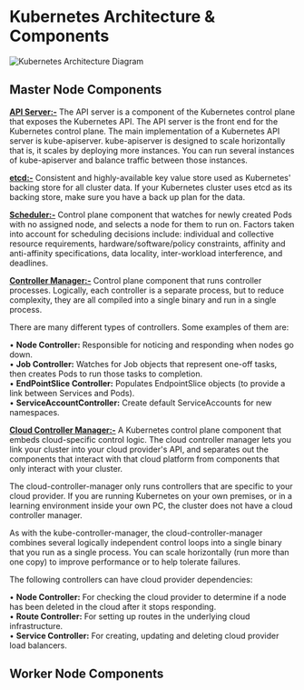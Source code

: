 # Kubernetes Architecture & Components

![Kubernetes Architecture Diagram]([images/architecture.png](https://github.com/chavhanshanku7/TWS-Kubernetes-Challenge/blob/main/Kubernetes%20Architecture%20Diagram.PNG))

## Master Node Components
**<u>API Server:-</u>**
  The API server is a component of the Kubernetes control plane that exposes the Kubernetes API. The API server is the front end for the Kubernetes control plane.
  The main implementation of a Kubernetes API server is kube-apiserver.
  kube-apiserver is designed to scale horizontally that is, it scales by deploying more instances. You can run several instances of kube-apiserver and balance 
  traffic between those instances.
  
**<u>etcd:-</u>**
  Consistent and highly-available key value store used as Kubernetes' backing store for all cluster data.
  If your Kubernetes cluster uses etcd as its backing store, make sure you have a back up plan for the data.
  
**<u>Scheduler:-</u>**
  Control plane component that watches for newly created Pods with no assigned node, and selects a node for them to run on.
  Factors taken into account for scheduling decisions include: individual and collective resource requirements, hardware/software/policy constraints, affinity and    anti-affinity specifications, data locality, inter-workload interference, and deadlines.
  
**<u>Controller Manager:-</u>**
  Control plane component that runs controller processes. Logically, each controller is a separate process, but to reduce complexity, they are all compiled into a    single binary and run in a single process.

  There are many different types of controllers. Some examples of them are:

  • **Node Controller:** Responsible for noticing and responding when nodes go down.<br>
  • **Job Controller:** Watches for Job objects that represent one-off tasks, then creates Pods to run those tasks to completion.<br>
  • **EndPointSlice Controller:** Populates EndpointSlice objects (to provide a link between Services and Pods).<br>
  • **ServiceAccountController:** Create default ServiceAccounts for new namespaces.<br>

**<u>Cloud Controller Manager:-</u>**
  A Kubernetes control plane component that embeds cloud-specific control logic. The cloud controller manager lets you link your cluster into your cloud provider's   API, and separates out the components that interact with that cloud platform from components that only interact with your cluster.

  The cloud-controller-manager only runs controllers that are specific to your cloud provider. If you are running Kubernetes on your own premises, or in a learning   environment inside your own PC, the cluster does not have a cloud controller manager.

  As with the kube-controller-manager, the cloud-controller-manager combines several logically independent control loops into a single binary that you run as a       single process. You can scale horizontally (run more than one copy) to improve performance or to help tolerate failures.

  The following controllers can have cloud provider dependencies:

  • **Node Controller:** For checking the cloud provider to determine if a node has been deleted in the cloud after it stops responding.<br>
  • **Route Controller:** For setting up routes in the underlying cloud infrastructure.<br>
  • **Service Controller:** For creating, updating and deleting cloud provider load balancers.<br>
  
## Worker Node Components




